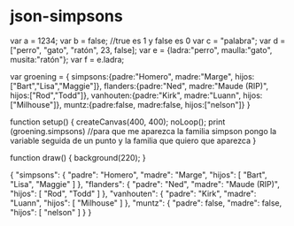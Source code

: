# json-simpsons
var a = 1234;
var b = false;
//true es 1  y false es 0
var c = "palabra";
var d = ["perro", "gato", "ratón", 23, false];
var e = {ladra:"perro", maulla:"gato", musita:"ratón"};
var f = e.ladra;

var groening = {
simpsons:{padre:"Homero", madre:"Marge", hijos:["Bart","Lisa","Maggie"]},
flanders:{padre:"Ned", madre:"Maude (RIP)", hijos:["Rod","Todd"]},
vanhouten:{padre:"Kirk", madre:"Luann", hijos:["Milhouse"]},
muntz:{padre:false, madre:false, hijos:["nelson"]}
}

function setup() {
  createCanvas(400, 400);
	noLoop();
	print (groening.simpsons)
	//para que me aparezca la familia simpson pongo la variable seguida de un punto y la familia que quiero que aparezca
}

function draw() {
  background(220);
}


{
  "simpsons": {
    "padre": "Homero",
    "madre": "Marge",
    "hijos": [
      "Bart",
      "Lisa",
      "Maggie"
    ]
  },
  "flanders": {
    "padre": "Ned",
    "madre": "Maude (RIP)",
    "hijos": [
      "Rod",
      "Todd"
    ]
  },
  "vanhouten": {
    "padre": "Kirk",
    "madre": "Luann",
    "hijos": [
      "Milhouse"
    ]
  },
  "muntz": {
    "padre": false,
    "madre": false,
    "hijos": [
      "nelson"
    ]
  }
}
